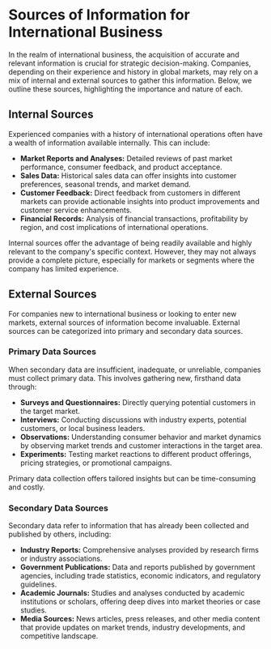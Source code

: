 # Sources of Information for International Business

In the realm of international business, the acquisition of accurate and relevant information is crucial for strategic decision-making. Companies, depending on their experience and history in global markets, may rely on a mix of internal and external sources to gather this information. Below, we outline these sources, highlighting the importance and nature of each.

## Internal Sources

Experienced companies with a history of international operations often have a wealth of information available internally. This can include:

- **Market Reports and Analyses:** Detailed reviews of past market performance, consumer feedback, and product acceptance.
- **Sales Data:** Historical sales data can offer insights into customer preferences, seasonal trends, and market demand.
- **Customer Feedback:** Direct feedback from customers in different markets can provide actionable insights into product improvements and customer service enhancements.
- **Financial Records:** Analysis of financial transactions, profitability by region, and cost implications of international operations.

Internal sources offer the advantage of being readily available and highly relevant to the company's specific context. However, they may not always provide a complete picture, especially for markets or segments where the company has limited experience.

## External Sources

For companies new to international business or looking to enter new markets, external sources of information become invaluable. External sources can be categorized into primary and secondary data sources.

### Primary Data Sources

When secondary data are insufficient, inadequate, or unreliable, companies must collect primary data. This involves gathering new, firsthand data through:

- **Surveys and Questionnaires:** Directly querying potential customers in the target market.
- **Interviews:** Conducting discussions with industry experts, potential customers, or local business leaders.
- **Observations:** Understanding consumer behavior and market dynamics by observing market trends and customer interactions in the target area.
- **Experiments:** Testing market reactions to different product offerings, pricing strategies, or promotional campaigns.

Primary data collection offers tailored insights but can be time-consuming and costly.

### Secondary Data Sources

Secondary data refer to information that has already been collected and published by others, including:

- **Industry Reports:** Comprehensive analyses provided by research firms or industry associations.
- **Government Publications:** Data and reports published by government agencies, including trade statistics, economic indicators, and regulatory guidelines.
- **Academic Journals:** Studies and analyses conducted by academic institutions or scholars, offering deep dives into market theories or case studies.
- **Media Sources:** News articles, press releases, and other media content that provide updates on market trends, industry developments, and competitive landscape.
